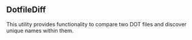 ## DotfileDiff
This utility provides functionality to compare two DOT files and discover unique names within them.
